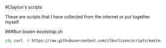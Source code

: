 #Clayton's scripts

These are scripts that I have collected from the internet or put together myself.


###Run boxen-bootstrap.sh
```bash
cd; curl -O https://raw.githubusercontent.com/clburlison/scripts/master/boxen-bootstrap.sh; chmod 700 boxen-bootstrap.sh; ./boxen-bootstrap.sh
```
